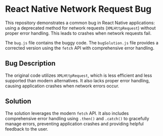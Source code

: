 # React Native Network Request Bug

This repository demonstrates a common bug in React Native applications: using a deprecated method for network requests (`XMLHttpRequest`) without proper error handling. This leads to crashes when network requests fail.

The `bug.js` file contains the buggy code. The `bugSolution.js` file provides a corrected version using the `fetch` API with comprehensive error handling.

## Bug Description

The original code utilizes `XMLHttpRequest`, which is less efficient and less supported than modern alternatives.  It also lacks proper error handling, causing application crashes when network errors occur. 

## Solution

The solution leverages the modern `fetch` API. It also includes comprehensive error handling using `.then()` and `.catch()` to gracefully manage errors, preventing application crashes and providing helpful feedback to the user. 
